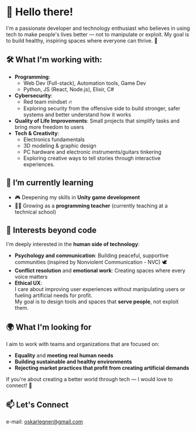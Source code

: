 # 👋 Hello there!

I'm a passionate developer and technology enthusiast who believes in using tech to make people's lives better — not to manipulate or exploit.
My goal is to build healthy, inspiring spaces where everyone can thrive. 🌿


## 🛠️ What I'm working with:

- **Programming**:
  - Web Dev (Full-stack), Automation tools, Game Dev
  - Python, JS (React, Node.js), Elixir, C# 
- **Cybersecurity**:  
  - Red team mindset 🔥  
  - Exploring security from the offensive side to build stronger, safer systems and better understand how it works
- **Quality of Life Improvements**: Small projects that simplify tasks and bring more freedom to users
- **Tech & Creativity**:  
  - Electronics fundamentals  
  - 3D modeling & graphic design  
  - PC hardware and electronic instruments/guitars tinkering  
  - Exploring creative ways to tell stories through interactive experiences. 

## 🌱 I’m currently learning

- 🎮 Deepening my skills in **Unity game development**
- 👨‍🏫 Growing as a **programming teacher** (currently teaching at a technical school)

## 🧠 Interests beyond code

I'm deeply interested in the **human side of technology**:
- **Psychology and communication**: Building peaceful, supportive communities (inspired by Nonviolent Communication - NVC) 🕊️
- **Conflict resolution** and **emotional work**: Creating spaces where every voice matters
- **Ethical UX**:  
  I care about improving user experiences without manipulating users or fueling artificial needs for profit.  
  My goal is to design tools and spaces that **serve people**, not exploit them.



## 🌍 What I'm looking for

I aim to work with teams and organizations that are focused on:
- **Equality** and **meeting real human needs**
- **Building sustainable and healthy environments**
- **Rejecting market practices that profit from creating artificial demands**

If you're about creating a better world through tech — I would love to connect! 🤝

## 📫 Let's Connect

e-mail: oskarlegner@gmail.com


<!--
**Neology92/Neology92** is a ✨ _special_ ✨ repository because its `README.md` (this file) appears on your GitHub profile.

Here are some ideas to get you started:

- 🔭 I’m currently working on ...
- 🌱 I’m currently learning ...
- 👯 I’m looking to collaborate on ...
- 🤔 I’m looking for help with ...
- 💬 Ask me about ...
- 📫 How to reach me: ...
- 😄 Pronouns: ...
- ⚡ Fun fact: ...
-->
